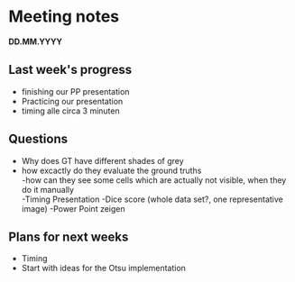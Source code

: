 # Meeting notes
**DD.MM.YYYY**
## Last week's progress
- finishing our PP presentation
- Practicing our presentation
- timing alle circa 3 minuten 
 
 
## Questions
- Why does GT have different shades of grey
- how excactly do they evaluate the ground truths  
    -how can they see some cells which are actually not visible, when they do it manually  
-Timing Presentation
-Dice score (whole data set?, one representative image)
-Power Point zeigen 


## Plans for next weeks
- Timing
- Start with ideas for the Otsu implementation
